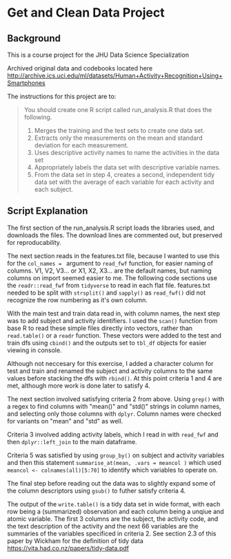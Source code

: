 # Get and Clean Data Project

## Background
This is a course project for the JHU Data Science Specialization

Archived original data and codebooks located here http://archive.ics.uci.edu/ml/datasets/Human+Activity+Recognition+Using+Smartphones

The instructions for this project are to:

>You should create one R script called run_analysis.R that does the following.
>
>1. Merges the training and the test sets to create one data set.
>2. Extracts only the measurements on the mean and standard deviation for each measurement.
>3. Uses descriptive activity names to name the activities in the data set
>4. Appropriately labels the data set with descriptive variable names.
>5. From the data set in step 4, creates a second, independent tidy data set with the average of each variable for each activity and each subject.

## Script Explanation
The first section of the run_analysis.R script loads the libraries used, and downloads the files. The download lines are commented out, but preserved for reproducability.

The next section reads in the features.txt file, because I wanted to use this for the `col_names = ` argument to `read_fwf` function, for easier naming of columns. V1, V2, V3... or X1, X2, X3... are the default names, but naming columns on import seemed easier to me. The following code sections use the `readr::read_fwf` from `tidyverse` to read in each flat file. features.txt needed to be split with `strsplit()` and `sapply()` as `read_fwf()` did not recognize the row numbering as it's own column.

With the main test and train data read in, with column names, the next step was to add subject and activity identifiers. I used the `scan()` function from base R to read these simple files directly into vectors, rather than `read.table()` or a `readr` function. These vectors were added to the test and train dfs using `cbind()` and the outputs set to `tbl_df` objects for easier viewing in console. 

Although not neccesary for this exercise, I added a character column for test and train and renamed the subject and activity columns to the same values before stacking the dfs with `rbind()`. At this point criteria 1 and 4 are met, although more work is done later to satisfy 4.

The next section involved satisfying criteria 2 from above. Using `grep()` with a regex to find columns with "mean()" and "std()" strings in column names, and selecting only those columns with `dplyr`. Column names were checked for variants on "mean" and "std" as well.

Criteria 3 involved adding activity labels, which I read in with `read_fwf` and then `dplyr::left_join` to the main dataframe.

Criteria 5 was satisfied by using `group_by()` on subject and activity variables and then this statement ```summarise_at(mean, .vars = meancol )``` which used ```meancol <- colnames(all)[5:70]``` to identify which variables to operate on.

The final step before reading out the data was to slightly expand some of the column descriptors using `gsub()` to futher satisfy criteria 4. 

The output of the `write.table()` is a tidy data set in wide format, with each row being a (summarized) observation and each column being a unqiue and atomic variable. The first 3 columns are the subject, the activity code, and the text description of the activity and the next 66 variables are the summaries of the variables specificed in criteria 2. See section 2.3 of this paper by Wickham for the definition of tidy data https://vita.had.co.nz/papers/tidy-data.pdf
